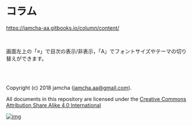 # コラム

<https://jamcha-aa.gitbooks.io/column/content/>  

<br>  

画面左上の「≡」で目次の表示/非表示，「A」でフォントサイズやテーマの切り替えができます。  

<br>  
<br>  

Copyright (c) 2018 jamcha (jamcha.aa@gmail.com).  

All documents in this repository are licensed under the [Creative Commons Attribution Share Alike 4.0 International](http://creativecommons.org/licenses/by-sa/4.0/deed)  

[![img](http://i.creativecommons.org/l/by-sa/4.0/88x31.png)](http://creativecommons.org/licenses/by-sa/4.0/deed)
